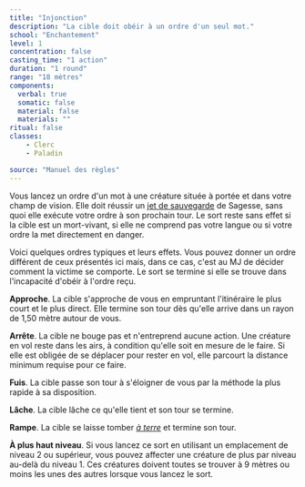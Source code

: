 ```yaml
---
title: "Injonction"
description: "La cible doit obéir à un ordre d'un seul mot."
school: "Enchantement"
level: 1
concentration: false
casting_time: "1 action"
duration: "1 round"
range: "18 mètres"
components:
  verbal: true
  somatic: false
  material: false
  materials: ""
ritual: false
classes:
    - Clerc
    - Paladin

source: "Manuel des règles"
---
```

Vous lancez un ordre d'un mot à une créature située à portée et dans votre champ de vision. Elle doit réussir un [jet de sauvegarde](/utiliser-les-caracteristiques#jets-de-sauvegarde) de Sagesse, sans quoi elle exécute votre ordre à son prochain tour. Le sort reste sans effet si la cible est un mort-vivant, si elle ne comprend pas votre langue ou si votre ordre la met directement en danger.

Voici quelques ordres typiques et leurs effets. Vous pouvez donner un ordre différent de ceux présentés ici mais, dans ce cas, c'est au MJ de décider comment la victime se comporte. Le sort se termine si elle se trouve dans l'incapacité d'obéir à l'ordre reçu.

**Approche**. La cible s'approche de vous en empruntant l'itinéraire le plus court et le plus direct. Elle termine son tour dès qu'elle arrive dans un rayon de 1,50 mètre autour de vous.

**Arrête**. La cible ne bouge pas et n'entreprend aucune action. Une créature en vol reste dans les airs, à condition qu'elle soit en mesure de le faire. Si elle est obligée de se déplacer pour rester en vol, elle parcourt la distance minimum requise pour ce faire.

**Fuis**. La cible passe son tour à s'éloigner de vous par la méthode la plus rapide à sa disposition.

**Lâche**. La cible lâche ce qu'elle tient et son tour se termine.

**Rampe**. La cible se laisse tomber [_à terre_](/gerer-la-sante-du-personnage#à-terre) et termine son tour.

**À plus haut niveau**. Si vous lancez ce sort en utilisant un emplacement de niveau 2 ou supérieur, vous pouvez affecter une créature de plus par niveau au-delà du niveau 1. Ces créatures doivent toutes se trouver à 9 mètres ou moins les unes des autres lorsque vous lancez le sort.
